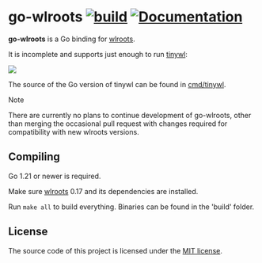 # go-wlroots [![build](https://github.com/swaywm/go-wlroots/workflows/build/badge.svg)](https://github.com/swaywm/go-wlroots/actions/workflows/build.yml) [![Documentation](https://godoc.org/github.com/swaywm/go-wlroots/wlroots?status.svg)](https://godoc.org/github.com/swaywm/go-wlroots/wlroots)

__go-wlroots__ is a Go binding for [wlroots](https://github.com/swaywm/wlroots).

It is incomplete and supports just enough to run
[tinywl](https://gitlab.freedesktop.org/wlroots/wlroots/-/tree/master/tinywl):

![](https://alexbakker.me/u/ys7ucs0dcw.png)

The source of the Go version of tinywl can be found in [cmd/tinywl](cmd/tinywl).

> [!NOTE]
> There are currently no plans to continue development of go-wlroots, other than
merging the occasional pull request with changes required for compatibility with
new wlroots versions.

## Compiling

Go 1.21 or newer is required.

Make sure [wlroots](https://gitlab.freedesktop.org/wlroots/wlroots) 0.17 and its dependencies are
installed.

Run ``make all`` to build everything. Binaries can be found in the 'build'
folder.

## License

The source code of this project is licensed under the [MIT license](LICENSE).
>
